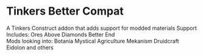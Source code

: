 # Tinkers Better Compat

A Tinkers Construct addon that adds support for modded materials
    Support Includes:
        Ores Above Diamonds
        Better End     
    Mods looking into:
        Botania
        Mystical Agriculture
        Mekanism
        Druidcraft
        Eidolon
        and others
